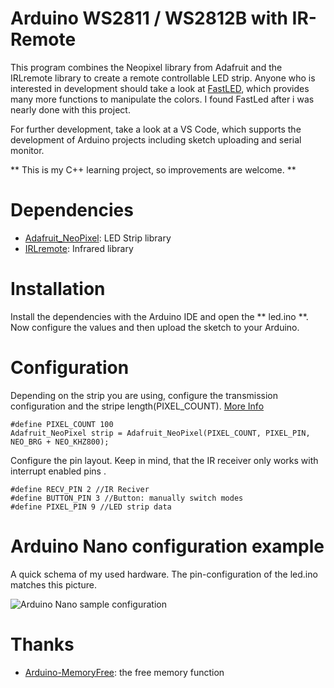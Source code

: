 Arduino WS2811 / WS2812B with IR-Remote
==================

This program combines the Neopixel library from Adafruit and the IRLremote library to create a remote controllable LED strip. Anyone who is interested in development should take a look at [FastLED](http://fastled.io/), which provides many more functions to manipulate the colors. I found FastLed after i was nearly done with this project. 

For further development, take a look at a VS Code, which supports the development of Arduino projects including sketch uploading and serial monitor.

 ** This is my C++ learning project, so improvements are welcome. **

# Dependencies 

* [Adafruit_NeoPixel](https://github.com/adafruit/Adafruit_NeoPixel): LED Strip library
* [IRLremote](https://github.com/NicoHood/IRLremote): Infrared library

# Installation 

Install the dependencies with the Arduino IDE and open the ** led.ino **. Now configure the values and then upload the sketch to your Arduino.

# Configuration

Depending on the strip you are using, configure the transmission configuration and the stripe length(PIXEL_COUNT). [More Info](https://learn.adafruit.com/adafruit-neopixel-uberguide/arduino-library-use)
```
#define PIXEL_COUNT 100
Adafruit_NeoPixel strip = Adafruit_NeoPixel(PIXEL_COUNT, PIXEL_PIN, NEO_BRG + NEO_KHZ800);
```
Configure the pin layout. Keep in mind, that the IR receiver only works  with interrupt enabled pins .

```
#define RECV_PIN 2 //IR Reciver
#define BUTTON_PIN 3 //Button: manually switch modes
#define PIXEL_PIN 9 //LED strip data 
```

# Arduino Nano configuration example
A quick schema of my used hardware. The pin-configuration of the led.ino matches this picture.

![Arduino Nano sample configuration](https://raw.githubusercontent.com/johwiese/Arduino-LED-Strip-IR-controlled/master/doc/img/schema.png)


# Thanks
* [Arduino-MemoryFree](https://github.com/mpflaga/Arduino-MemoryFree): the free memory function
